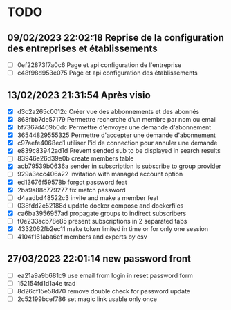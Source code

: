 # TODO  
## 09/02/2023 22:02:18 Reprise de la configuration des entreprises et établissements  
- [ ] 0ef22873f7a0c6 Page et api configuration de l'entreprise  
- [ ] c48f98d953e075 Page et api configuration des établissements  
## 13/02/2023 21:31:54 Après visio  
- [x] d3c2a265c0012c Créer vue des abbonnements et des abonnés  
- [x] 868fbb7de57179 Permettre recherche d'un membre par nom ou email  
- [x] bf7367d469b0dc Permettre d'envoyer une demande d'abonnement  
- [x] 36544829555325 Permettre d'accepter une demande d'abonnement  
- [x] c97aefe4068ed1 utiliser l'id de connection pour annuler une demande  
- [x] e839c83942ad1d Prevent sended sub to be displayed in search results  
- [ ] 83946e26d39e0b create members table  
- [x] acb79539b0636a sender in subscription is subscribe to group provider  
- [ ] 929a3ecc406a22 invitation with managed account option  
- [x] ed13676f59578b forgot password feat  
- [x] 2ba9a88c779277 fix match password  
- [ ] d4aadbd48522c3 invite and make a member feat  
- [ ] 038fdd2e52188d update docker compose and dockerfiles  
- [x] ca6ba3956957ad propagate groups to indirect subscribers  
- [ ] f0e233acb78e85 present subscriptions in 2 separated tabs  
- [x] 4332062fb2ec11 make token limited in time or for only one session  
- [ ] 4104f161aba6ef members and experts by csv  
## 27/03/2023 22:01:14 new password front  
- [ ] ea21a9a9b681c9 use email from login in reset password form  
- [ ] 152154fd1d1a4e trad  
- [ ] 8d26cf15e58d70 remove double check for password update  
- [ ] 2c52199bcef786 set magic link usable only once  
